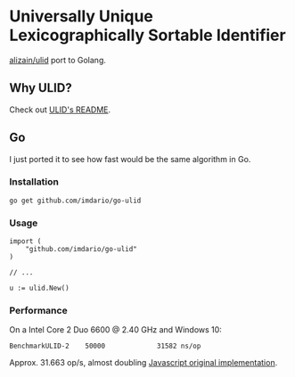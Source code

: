 # Universally Unique Lexicographically Sortable Identifier

[alizain/ulid](https://github.com/alizain/ulid) port to Golang.

## Why ULID?

Check out [ULID's README](https://github.com/alizain/ulid/blob/master/README.md).

## Go

I just ported it to see how fast would be the same algorithm in Go.

### Installation

```
go get github.com/imdario/go-ulid
```

### Usage

```
import (
    "github.com/imdario/go-ulid"
)

// ...

u := ulid.New()
```

### Performance

On a Intel Core 2 Duo 6600 @ 2.40 GHz and Windows 10:

```
BenchmarkULID-2    50000             31582 ns/op
```

Approx. 31.663 op/s, almost doubling [Javascript original implementation](https://github.com/alizain/ulid#performance).

